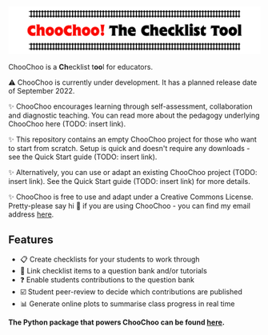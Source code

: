 <img src="https://github.com/lucydot/ChooChoo/raw/main/docs/images/icon2.png" width="800">

ChooChoo is a **Ch**ecklist t**oo**l for educators. 

⚠️ ChooChoo is currently under development. It has a planned release date of September 2022.

✨ ChooChoo encourages learning through self-assessment, collaboration and diagnostic teaching. You can read more about the pedagogy underlying ChooChoo here (TODO: insert link).

✨ This repository contains an empty ChooChoo project for those who want to start from scratch. Setup is quick and doesn't require any downloads - see the Quick Start guide (TODO: insert link).

✨  Alternatively, you can use or adapt an existing ChooChoo project (TODO: insert link). See the Quick Start guide (TODO: insert link) for more details.

✨ ChooChoo is free to use and adapt under a Creative Commons License. Pretty-please say hi :wave: if you are using ChooChoo - you can find my email address [here](https://lucydot.github.io/about/).

## Features

- 📋 Create checklists for your students to work through
- 🔗 Link checklist items to a question bank and/or tutorials
- ❓ Enable students contributions to the question bank
- ☑️ Student peer-review to decide which contributions are published
- 📊 Generate online plots to summarise class progress in real time 

**The Python package that powers ChooChoo can be found [here](https://github.com/lucydot/ChooChoo/).**
